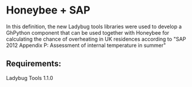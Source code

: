 # Honeybee + SAP
In this definition, the new Ladybug tools libraries were used to develop a GhPython component that can be used together with Honeybee for calculating the chance of overheating in UK residences according to "SAP 2012 Appendix P: Assessment of internal temperature in summer"
## Requirements:
Ladybug Tools 1.1.0

